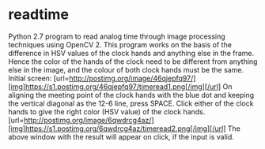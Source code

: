 # readtime
Python 2.7 program to read analog time through image processing techniques using OpenCV 2.
This program works on the basis of the difference in HSV values of the clock hands and anything else in the frame. Hence the color of the hands of the clock need to be different from anything else in the image, and the colour of both clock hands must be the same.
Initial screen:
[url=http://postimg.org/image/46qjepfq97/][img]https://s1.postimg.org/46qjepfq97/timeread1.png[/img][/url]
On aligning the meeting point of the clock hands with the blue dot and keeping the vertical diagonal as the 12-6 line, press SPACE.
Click either of the clock hands to give the right color (HSV value) of the clock hands.
[url=http://postimg.org/image/6qwdrcg4az/][img]https://s1.postimg.org/6qwdrcg4az/timeread2.png[/img][/url]
The above window with the result will appear on click, if the input is valid.
